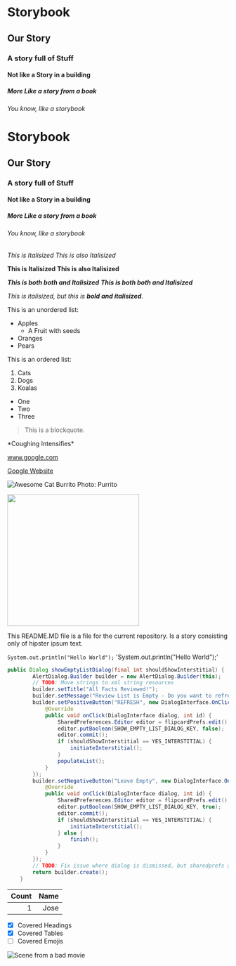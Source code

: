 # Storybook
## Our Story
### A story full of Stuff
#### Not like a Story in a building
##### More Like a story from a book
###### You know, like a storybook

<h1>Storybook</h1>
<h2>Our Story</h2>
<h3>A story full of Stuff</h3>
<h4>Not like a Story in a building</h4>
<h5>More Like a story from a book</h5>
<h6>You know, like a storybook</h6>

*This is Italisized*
_This is also Italisized_

**This is Italisized**
__This is also Italisized__

***This is both both and Italisized***
___This is both both and Italisized___

*This is italisized, but this is **bold and italisized***.

This is an unordered list:
* Apples
  * A Fruit with seeds
* Oranges
* Pears

This is an ordered list:
1. Cats
1. Dogs
1. Koalas

<ul>
  <li>One</li>
  <li>Two</li>
  <li>Three</li>
</ul>

> This is a blockquote.

\*Coughing Intensifies\*

www.google.com

[Google Website](www.google.com)

![Awesome Cat Burrito Photo: Purrito](https://i.ytimg.com/vi/Ep3jK1bZrB8/maxresdefault.jpg)

<img src="https://i.ytimg.com/vi/Ep3jK1bZrB8/maxresdefault.jpg" width="300">

This README.MD file is a file for the current repository. Is a story consisting only of hipster ipsum text.

`System.out.println("Hello World");`
'System.out.println("Hello World");'

```java
public Dialog showEmptyListDialog(final int shouldShowInterstitial) {
        AlertDialog.Builder builder = new AlertDialog.Builder(this);
        // TODO: Move strings to xml string resources
        builder.setTitle("All Facts Reviewed!");
        builder.setMessage("Review List is Empty - Do you want to refresh the deck?");
        builder.setPositiveButton("REFRESH", new DialogInterface.OnClickListener() {
            @Override
            public void onClick(DialogInterface dialog, int id) {
                SharedPreferences.Editor editor = flipcardPrefs.edit();
                editor.putBoolean(SHOW_EMPTY_LIST_DIALOG_KEY, false);
                editor.commit();
                if (shouldShowInterstitial == YES_INTERSTITIAL) {
                    initiateInterstitial();
                }
                populateList();
            }
        });
        builder.setNegativeButton("Leave Empty", new DialogInterface.OnClickListener() {
            @Override
            public void onClick(DialogInterface dialog, int id) {
                SharedPreferences.Editor editor = flipcardPrefs.edit();
                editor.putBoolean(SHOW_EMPTY_LIST_DIALOG_KEY, true);
                editor.commit();
                if (shouldShowInterstitial == YES_INTERSTITIAL) {
                    initiateInterstitial();
                } else {
                    finish();
                }
            }
        });
        // TODO: Fix issue where dialog is dismissed, but sharedprefs are not updated.
        return builder.create();
    }
```

Count|Name
---:|---:
1|Jose

- [X] Covered Headings
- [X] Covered Tables
- [ ] Covered Emojis

![Scene from a bad movie](http://66.media.tumblr.com/025c3551a142bac4fbdf6dbf8b3cbca6/tumblr_ncq7dgne9Z1turpgro2_500.gif)

